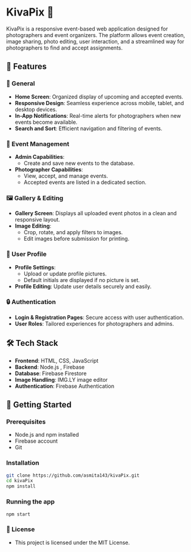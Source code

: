 # KivaPix 📸

KivaPix is a responsive event-based web application designed for photographers and event organizers. The platform allows event creation, image sharing, photo editing, user interaction, and a streamlined way for photographers to find and accept assignments.

## 🌟 Features

### 🎯 General
- **Home Screen**: Organized display of upcoming and accepted events.
- **Responsive Design**: Seamless experience across mobile, tablet, and desktop devices.
- **In-App Notifications**: Real-time alerts for photographers when new events become available.
- **Search and Sort**: Efficient navigation and filtering of events.

### 📅 Event Management
- **Admin Capabilities**:
  - Create and save new events to the database.
- **Photographer Capabilities**:
  - View, accept, and manage events.
  - Accepted events are listed in a dedicated section.

### 🖼️ Gallery & Editing
- **Gallery Screen**: Displays all uploaded event photos in a clean and responsive layout.
- **Image Editing**:
  - Crop, rotate, and apply filters to images.
  - Edit images before submission for printing.

### 👤 User Profile
- **Profile Settings**:
  - Upload or update profile pictures.
  - Default initials are displayed if no picture is set.
- **Profile Editing**: Update user details securely and easily.

### 🔒 Authentication
- **Login & Registration Pages**: Secure access with user authentication.
- **User Roles**: Tailored experiences for photographers and admins.

## 🛠️ Tech Stack

- **Frontend**: HTML, CSS, JavaScript
- **Backend**: Node.js , Firebase 
- **Database**: Firebase Firestore 
- **Image Handling**: IMG.LY image editor 
- **Authentication**: Firebase Authentication 

## 🚀 Getting Started

### Prerequisites
- Node.js and npm installed
- Firebase account
- Git

### Installation

```bash
git clone https://github.com/asmita143/kivaPix.git
cd kivaPix
npm install
```

### Running the app
```bash
npm start
```

### 📝 License
- This project is licensed under the MIT License.
